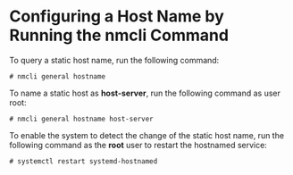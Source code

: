 # Configuring a Host Name by Running the nmcli Command<a name="EN-US_TOPIC_0229622754"></a>

To query a static host name, run the following command:

```
# nmcli general hostname
```

To name a static host as  **host-server**, run the following command as user root:

```
# nmcli general hostname host-server
```

To enable the system to detect the change of the static host name, run the following command as the  **root**  user to restart the hostnamed service:

```
# systemctl restart systemd-hostnamed
```

